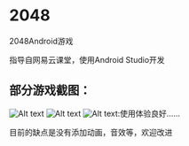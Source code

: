 # 2048
2048Android游戏

指导自网易云课堂，使用Android Studio开发


## 部分游戏截图：
![Alt text](S70116-19355305.jpg)
![Alt text](./S70116-19361402.jpg)
![Alt text](./-4597fd98af00586.jpg):使用体验良好......

目前的缺点是没有添加动画，音效等，欢迎改进

